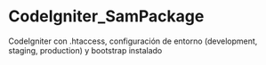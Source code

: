 CodeIgniter_SamPackage
======================

CodeIgniter con .htaccess, configuración de entorno (development, staging, production) y bootstrap instalado

